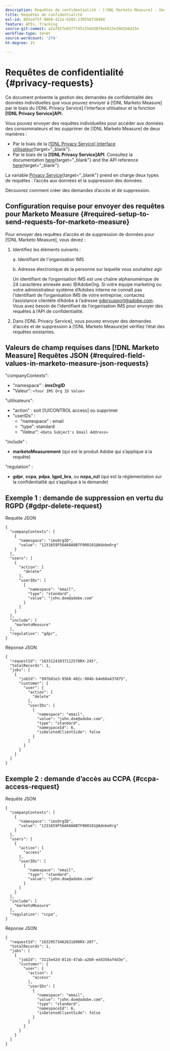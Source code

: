 ```yaml
---
description: Requêtes de confidentialité - [!DNL Marketo Measure] - Documentation du produit
title: Requêtes de confidentialité
exl-id: 883e475f-9868-412a-b505-230556f38484
feature: APIs, Tracking
source-git-commit: a2a7657e8377fd5c556d38f6eb815e39d2b8d15e
workflow-type: tm+mt
source-wordcount: '274'
ht-degree: 1%

---
```


# Requêtes de confidentialité {#privacy-requests}

Ce document présente la gestion des demandes de confidentialité des données individuelles que vous pouvez envoyer à [!DNL Marketo Measure] par le biais du [!DNL Privacy Service] l’interface utilisateur et la fonction **[!DNL Privacy Service]API**.

Vous pouvez envoyer des requêtes individuelles pour accéder aux données des consommateurs et les supprimer de [!DNL Marketo Measure] de deux manières :

* Par le biais de la [[!DNL Privacy Service] Interface utilisateur](https://experienceleague.adobe.com/docs/experience-platform/privacy/ui/overview.html){target="_blank"}.
* Par le biais de la **[!DNL Privacy Service]API**. Consultez la documentation [here](https://experienceleague.adobe.com/docs/experience-platform/privacy/api/overview.html){target="_blank"} and the API reference [here](https://developer.adobe.com/experience-platform-apis/references/privacy-service/){target="_blank"}.

La variable [Privacy Service](https://experienceleague.adobe.com/docs/experience-platform/privacy/home.html){target="_blank"} prend en charge deux types de requêtes : l’accès aux données et la suppression des données.

Découvrez comment créer des demandes d’accès et de suppression.

## Configuration requise pour envoyer des requêtes pour Marketo Measure {#required-setup-to-send-requests-for-marketo-measure}

Pour envoyer des requêtes d’accès et de suppression de données pour [!DNL Marketo Measure], vous devez :

1. Identifiez les éléments suivants :

   a. Identifiant de l&#39;organisation IMS

   b. Adresse électronique de la personne sur laquelle vous souhaitez agir

   Un identifiant de l’organisation IMS est une chaîne alphanumérique de 24 caractères annexée avec @AdobeOrg. Si votre équipe marketing ou votre administrateur système d’Adobes interne ne connaît pas l’identifiant de l’organisation IMS de votre entreprise, contactez l’assistance clientèle d’Adobe à l’adresse gdprsupport@adobe.com. Vous avez besoin de l’identifiant de l’organisation IMS pour envoyer des requêtes à l’API de confidentialité.

1. Dans [!DNL Privacy Service], vous pouvez envoyer des demandes d’accès et de suppression à [!DNL Marketo Measure]et vérifiez l’état des requêtes existantes.

## Valeurs de champ requises dans [!DNL Marketo Measure] Requêtes JSON {#required-field-values-in-marketo-measure-json-requests}

&quot;companyContexts&quot;:

* &quot;namespace&quot; : **imsOrgID**
* &quot;Valeur&quot;: `<Your IMS Org ID Value>`

&quot;utilisateurs&quot;:

* &quot;action&quot; : soit [!UICONTROL access] ou supprimer
* &quot;userIDs&quot; :
   * &quot;namespace&quot; : email
   * &quot;type&quot;: standard
   * &quot;Valeur&quot;: `<Data Subject's Email Address>`

&quot;include&quot; :

* **marketoMeasurement** (qui est le produit Adobe qui s’applique à la requête)

&quot;regulation&quot; :

* **gdpr**, **ccpa**, **pdpa**, **lgpd_bra**, ou **nzpa_nzl** (qui est la réglementation sur la confidentialité qui s’applique à la demande)

## Exemple 1 : demande de suppression en vertu du RGPD {#gdpr-delete-request}

Requête JSON

```text
{
  "companyContexts": [
    {
      "namespace": "imsOrgID",
      "value": "1231659F56A68A8B7F000101@AdobeOrg"
    }
  ],
  "users": [
    {
      "action": [
        "delete"
      ],
      "userIDs": [
        {
          "namespace": "email",
          "type": "standard",
          "value": "john.doe@adobe.com"
        }
      ]
    }
  ],
  "include": [
    "marketoMeasure"
  ],
  "regulation": "gdpr",
}
```

Réponse JSON

```text
{
  "requestId": "16331241037112570RX-245",
  "totalRecords": 1,
  "jobs": [
    {
      "jobId": "997b01e3-9568-402c-904b-b4e60a437875",
      "customer": {
        "user": {
          "action": [
            "delete"
          ],
          "userIDs": [
            {
              "namespace": "email",
              "value": "john.doe@adobe.com",
              "type": "standard",
              "namespaceId": 6,
              "isDeletedClientSide": false
            }
          ]
        }
      }
    }
  ]
}
```

## Exemple 2 : demande d’accès au CCPA {#ccpa-access-request}

Requête JSON

```text
{
  "companyContexts": [
    {
      "namespace": "imsOrgID",
      "value": "1231659F56A68A8B7F000101@AdobeOrg"
    }
  ],
  "users": [
    {
      "action": [
        "access"
      ],
      "userIDs": [
        {
          "namespace": "email",
          "type": "standard",
          "value": "john.doe@adobe.com"
        }
      ]
    }
  ],
  "include": [
    "marketoMeasure"
  ],
  "regulation": "ccpa",
}
```

Réponse JSON

```text
{
  "requestId": "16329573462631890RX-207",
  "totalRecords": 1,
  "jobs": [
    {
      "jobId": "3115e42d-011b-47ab-a2b0-ed4356af4d3e",
      "customer": {
        "user": {
          "action": [
            "access"
          ],
          "userIDs": [
            {
              "namespace": "email",
              "value": "john.doe@adobe.com",
              "type": "standard",
              "namespaceId": 6,
              "isDeletedClientSide": false
            }
          ]
        }
      }
    }
  ]
}
```
